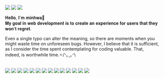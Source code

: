 <a href="https://vladek.notion.site/vladek/b5d236988bff498b9a227aa867872dee?v=758022a0c38841148c8830414c0d8d65"><img src="https://img.shields.io/badge/Blog-000000?style=flat-square&logo=notion&logoColor=white"/></a> <a href="https://open.kakao.com/o/s0t8NT3f"><img src="https://img.shields.io/badge/KakaoTalk-000000?style=flat-square&logo=kakaotalk&logoColor=white"/></a> <a href="mailto:minhwa1224@naver.com"><img src="https://img.shields.io/badge/Email-000000?style=flat-square&logo=gmail&logoColor=white"/></a>

𝐇𝐞𝐥𝐥𝐨, 𝐈'𝐦 𝐦𝐢𝐧𝐡𝐰𝐚🤍  
𝐌𝐲 𝐠𝐨𝐚𝐥 𝐢𝐧 𝐰𝐞𝐛 𝐝𝐞𝐯𝐞𝐥𝐨𝐩𝐦𝐞𝐧𝐭 𝐢𝐬 𝐭𝐨 𝐜𝐫𝐞𝐚𝐭𝐞 𝐚𝐧 𝐞𝐱𝐩𝐞𝐫𝐢𝐞𝐧𝐜𝐞 𝐟𝐨𝐫 𝐮𝐬𝐞𝐫𝐬 𝐭𝐡𝐚𝐭 𝐭𝐡𝐞𝐲 𝐰𝐨𝐧'𝐭 𝐫𝐞𝐠𝐫𝐞𝐭.

Even a single typo can alter the meaning, so there are moments when you might waste time on unforeseen bugs. However, I believe that it is sufficient, as I consider the time spent contemplating for coding valuable. That, indeed, is worthwhile time.✧/ᐠ｡ꞈ｡ᐟ\  
ㅤ

<img src="https://img.shields.io/badge/HTML5-ffffff?style=flat-square&logo=html5&logoColor=black"/> <img src="https://img.shields.io/badge/CSS3-ffffff?style=flat-square&logo=css3&logoColor=black"/> <img src="https://img.shields.io/badge/Tailwind CSS-ffffff?style=flat-square&logo=tailwindcss&logoColor=black"/> <img src="https://img.shields.io/badge/JavaScript-ffffff?style=flat-square&logo=javascript&logoColor=black"/> <img src="https://img.shields.io/badge/TypeScript-ffffff?style=flat-square&logo=typescript&logoColor=black"/>
<img src="https://img.shields.io/badge/Angular-ffffff?style=flat-square&logo=angular&logoColor=black"/> <img src="https://img.shields.io/badge/Next.js-ffffff?style=flat-square&logo=nextdotjs&logoColor=black"/> <img src="https://img.shields.io/badge/React-ffffff?style=flat-square&logo=react&logoColor=black"/> <img src="https://img.shields.io/badge/Node.js-ffffff?style=flat-square&logo=nodedotjs&logoColor=black"/> <img src="https://img.shields.io/badge/MongoDB-ffffff?style=flat-square&logo=mongodb&logoColor=black"/> <img src="https://img.shields.io/badge/WebRTC-ffffff?style=flat-square&logo=webrtc&logoColor=black"/> <img src="https://img.shields.io/badge/Linux-ffffff?style=flat-square&logo=linux&logoColor=black"/> <img src="https://img.shields.io/badge/AWS-ffffff?style=flat-square&logo=amazonaws&logoColor=black"/> <img src="https://img.shields.io/badge/Git-ffffff?style=flat-square&logo=git&logoColor=black"/>

<!--
### Hi there 👋

**jominhwa/jominhwa** is a ✨ _special_ ✨ repository because its `README.md` (this file) appears on your GitHub profile.

Here are some ideas to get you started:

- 🔭 I’m currently working on ...
- 🌱 I’m currently learning ...
- 👯 I’m looking to collaborate on ...
- 🤔 I’m looking for help with ...
- 💬 Ask me about ...
- 📫 How to reach me: ...
- 😄 Pronouns: ...
- ⚡ Fun fact: ...
-->

<!--![Anurag's GitHub stats](https://github-readme-stats.vercel.app/api?username=jominhwa&show_icons=true&theme=graywhite)-->
